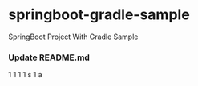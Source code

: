 # springboot-gradle-sample
SpringBoot Project With Gradle Sample

### Update README.md

1
1
1
1
s
1
a
